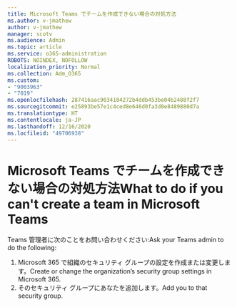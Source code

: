 ```yaml
---
title: Microsoft Teams でチームを作成できない場合の対処方法
ms.author: v-jmathew
author: v-jmathew
manager: scotv
ms.audience: Admin
ms.topic: article
ms.service: o365-administration
ROBOTS: NOINDEX, NOFOLLOW
localization_priority: Normal
ms.collection: Adm_O365
ms.custom:
- "9003963"
- "7019"
ms.openlocfilehash: 287416aac9034104272b4ddb453be04b2488f2f7
ms.sourcegitcommit: e25893be57e1c4ced8e646d0fa3d0e8489880d7a
ms.translationtype: HT
ms.contentlocale: ja-JP
ms.lasthandoff: 12/16/2020
ms.locfileid: "49706938"
---
```

# <a name="what-to-do-if-you-cant-create-a-team-in-microsoft-teams"></a><span data-ttu-id="ac529-102">Microsoft Teams でチームを作成できない場合の対処方法</span><span class="sxs-lookup"><span data-stu-id="ac529-102">What to do if you can't create a team in Microsoft Teams</span></span>

<span data-ttu-id="ac529-103">Teams 管理者に次のことをお問い合わせください:</span><span class="sxs-lookup"><span data-stu-id="ac529-103">Ask your Teams admin to do the following:</span></span>

1. <span data-ttu-id="ac529-104">Microsoft 365 で組織のセキュリティ グループの設定を作成または変更します。</span><span class="sxs-lookup"><span data-stu-id="ac529-104">Create or change the organization’s security group settings in Microsoft 365.</span></span>
2. <span data-ttu-id="ac529-105">そのセキュリティ グループにあなたを追加します。</span><span class="sxs-lookup"><span data-stu-id="ac529-105">Add you to that security group.</span></span>
